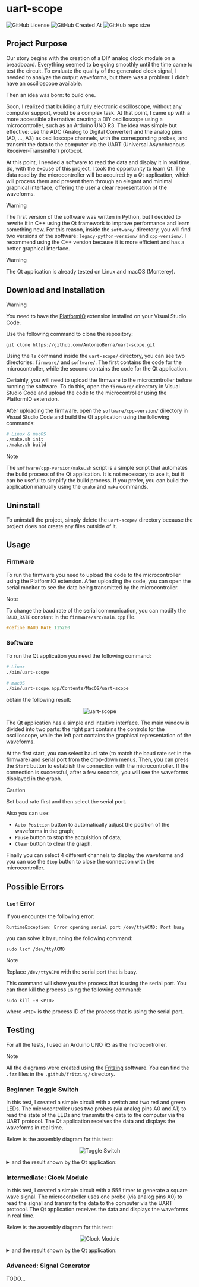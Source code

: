 # uart-scope

![GitHub License](https://img.shields.io/github/license/AntonioBerna/uart-scope)
![GitHub Created At](https://img.shields.io/github/created-at/antonioberna/uart-scope)
![GitHub repo size](https://img.shields.io/github/repo-size/AntonioBerna/uart-scope)

## Project Purpose

Our story begins with the creation of a DIY analog clock module on a breadboard. Everything seemed to be going smoothly until the time came to test the circuit. To evaluate the quality of the generated clock signal, I needed to analyze the output waveforms, but there was a problem: I didn't have an oscilloscope available.

Then an idea was born: to build one.

Soon, I realized that building a fully electronic oscilloscope, without any computer support, would be a complex task. At that point, I came up with a more accessible alternative: creating a DIY oscilloscope using a microcontroller, such as an Arduino UNO R3. The idea was simple but effective: use the ADC (Analog to Digital Converter) and the analog pins (A0, ..., A3) as oscilloscope channels, with the corresponding probes, and transmit the data to the computer via the UART (Universal Asynchronous Receiver-Transmitter) protocol.

At this point, I needed a software to read the data and display it in real time. So, with the excuse of this project, I took the opportunity to learn Qt. The data read by the microcontroller will be acquired by a Qt application, which will process them and present them through an elegant and minimal graphical interface, offering the user a clear representation of the waveforms.

> [!WARNING]
> The first version of the software was written in Python, but I decided to rewrite it in C++ using the Qt framework to improve performance and learn something new. For this reason, inside the `software/` directory, you will find two versions of the software: `legacy-python-version/` and `cpp-version/`. I recommend using the C++ version because it is more efficient and has a better graphical interface.

> [!WARNING]
> The Qt application is already tested on Linux and macOS (Monterey).

## Download and Installation

> [!WARNING]
> You need to have the [PlatformIO](https://platformio.org/install/ide?install=vscode) extension installed on your Visual Studio Code.

Use the following command to clone the repository:

```
git clone https://github.com/AntonioBerna/uart-scope.git
```

Using the `ls` command inside the `uart-scope/` directory, you can see two directories: `firmware/` and `software/`. The first contains the code for the microcontroller, while the second contains the code for the Qt application.

Certainly, you will need to upload the firmware to the microcontroller before running the software. To do this, open the `firmware/` directory in Visual Studio Code and upload the code to the microcontroller using the PlatformIO extension.

After uploading the firmware, open the `software/cpp-version/` directory in Visual Studio Code and build the Qt application using the following commands:

```bash
# Linux & macOS
./make.sh init
./make.sh build
```

> [!NOTE]
> The `software/cpp-version/make.sh` script is a simple script that automates the build process of the Qt application. It is not necessary to use it, but it can be useful to simplify the build process. If you prefer, you can build the application manually using the `qmake` and `make` commands.

## Uninstall

To uninstall the project, simply delete the `uart-scope/` directory because the project does not create any files outside of it.

## Usage

### Firmware

To run the firmware you need to upload the code to the microcontroller using the PlatformIO extension. After uploading the code, you can open the serial monitor to see the data being transmitted by the microcontroller.

> [!NOTE]
> To change the baud rate of the serial communication, you can modify the `BAUD_RATE` constant in the `firmware/src/main.cpp` file.
> ```cpp
> #define BAUD_RATE 115200
> ```

### Software

To run the Qt application you need the following command:

```bash
# Linux
./bin/uart-scope

# macOS
./bin/uart-scope.app/Contents/MacOS/uart-scope
```

obtain the following result:

<p align="center">
    <img src=".github/imgs/qt-gui.png" alt="uart-scope">
</p>

The Qt application has a simple and intuitive interface. The main window is divided into two parts: the right part contains the controls for the oscilloscope, while the left part contains the graphical representation of the waveforms.

At the first start, you can select baud rate (to match the baud rate set in the firmware) and serial port from the drop-down menus. Then, you can press the `Start` button to establish the connection with the microcontroller. If the connection is successful, after a few seconds, you will see the waveforms displayed in the graph.

> [!CAUTION]
> Set baud rate first and then select the serial port.

Also you can use:

- `Auto Position` button to automatically adjust the position of the waveforms in the graph;
- `Pause` button to stop the acquisition of data;
- `Clear` button to clear the graph.

Finally you can select 4 different channels to display the waveforms and you can use the `Stop` button to close the connection with the microcontroller.

## Possible Errors

### `lsof` Error

If you encounter the following error:

```
RuntimeException: Error opening serial port /dev/ttyACM0: Port busy
```

you can solve it by running the following command:

```
sudo lsof /dev/ttyACM0
```

> [!NOTE]
> Replace `/dev/ttyACM0` with the serial port that is busy.

This command will show you the process that is using the serial port. You can then kill the process using the following command:

```
sudo kill -9 <PID>
```

where `<PID>` is the process ID of the process that is using the serial port.

## Testing

For all the tests, I used an Arduino UNO R3 as the microcontroller.

> [!NOTE]
> All the diagrams were created using the [Fritzing](https://fritzing.org/) software. You can find the `.fzz` files in the `.github/fritzing/` directory.

### Beginner: Toggle Switch

In this test, I created a simple circuit with a switch and two red and green LEDs. The microcontroller uses two probes (via analog pins A0 and A1) to read the state of the LEDs and transmits the data to the computer via the UART protocol. The Qt application receives the data and displays the waveforms in real time.

Below is the assembly diagram for this test:

<p align="center">
    <img src=".github/imgs/toggle-switch_bb.png" alt="Toggle Switch">
</p>

<details>
    <summary>and the result shown by the Qt application:</summary>

https://github.com/user-attachments/assets/2bef3899-0ee8-4608-9a4a-60c0728d16ec

In the video you can clearly see that one wave is higher (i.e. has a higher voltage value) than the other. This is normal because by construction the red and green LED diodes have a different potential difference across their ends. Ergo the green LED has a greater potential difference.

Switching delays due to the type of switch used are also visible.
</details>

### Intermediate: Clock Module

In this test, I created a simple circuit with a 555 timer to generate a square wave signal. The microcontroller uses one probe (via analog pins A0) to read the signal and transmits the data to the computer via the UART protocol. The Qt application receives the data and displays the waveforms in real time.

Below is the assembly diagram for this test:

<p align="center">
    <img src=".github/imgs/clock-module_bb.png" alt="Clock Module">
</p>

<details>
    <summary>and the result shown by the Qt application:</summary>

https://github.com/user-attachments/assets/d80940ce-7e61-409b-b470-da4ed218808a

In the video, you can observe the square wave signal generated by the clock module built with 555 timers. As the frequency increases by adjusting the potentiometer, the Qt application responds smoothly without any issues in displaying the changes.
</details>

### Advanced: Signal Generator

TODO...
